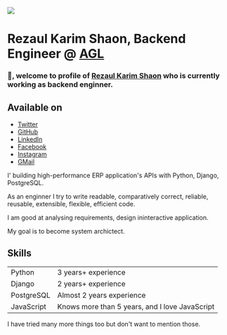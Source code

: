![](https://komarev.com/ghpvc/?username=rkshaon)
# Rezaul Karim Shaon, Backend Engineer @ [AGL](https://www.linkedin.com/company/algorithmgeneration/)

### 👋, welcome to profile of [Rezaul Karim Shaon](https://www.linkedin.com/in/rkshaon) who is currently working as backend enginner.

## Available on
- [Twitter](https://twitter.com/rkshaon97)
- [GitHub](https://github.com/rkshaon)
- [LinkedIn](https://www.linkedin.com/in/rkshaon)
- [Facebook](https://www.facebook.com/rkshaon)
- [Instagram](https://www.instagram.com/rkshaon91)
- [GMail](mailto:rkshaon.ist@gmail.com)

I' building high-performance ERP application's APIs with Python, Django, PostgreSQL.

As an enginner I try to write readable, comparatively correct, reliable, reusable, extensible, flexible, efficient code.

I am good at analysing requirements, design ininteractive application.

My goal is to become system archictect.

## Skills
<table>
  <tr>
    <td>Python</td>
    <td>3 years+ experience</td>
  </tr>
  <tr>
    <td>Django</td>
    <td>2 years+ experience</td>
  </tr>
  <tr>
    <td>PostgreSQL</td>
    <td>Almost 2 years experience</td>
  </tr>
  <tr>
    <td>JavaScript</td>
    <td>Knows more than 5 years, and I love JavaScript</td>
  </tr>
</table>
I have tried many more things too but don't want to mention those.
  
<!--
**rkshaon/rkshaon** is a ✨ _special_ ✨ repository because its `README.md` (this file) appears on your GitHub profile.

Here are some ideas to get you started:

- 🔭 I’m currently working on ...
- 🌱 I’m currently learning ...
- 👯 I’m looking to collaborate on ...
- 🤔 I’m looking for help with ...
- 💬 Ask me about ...
- 📫 How to reach me: ...
- 😄 Pronouns: ...
- ⚡ Fun fact: ...
-->

